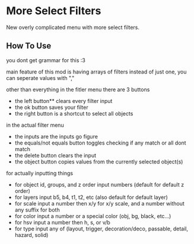 # More Select Filters
New overly complicated menu with more select filters.

## How To Use
you dont get grammar for this :3

main feature of this mod is having arrays of filters instead of just one, you can seperate values with ","

other than everything in the fitler menu there are 3 buttons

- the left button** clears every filter input
- the ok button saves your filter
- the right button is a shortcut to select all objects

in the actual filter menu

- the inputs are the inputs go figure
- the equals/not equals button toggles checking if any match or all dont match
- the delete button clears the input
- the object button copies values from the currently selected object(s)

for actually inputting things

- for object id, groups, and z order input numbers (default for default z order)
- for layers input b5, b4, t1, t2, etc (also default for default layer)
- for scale input a number then x/y for x/y scale, and a number without any suffix for both
- for color input a number or a special color (obj, bg, black, etc...)
- for hsv input a number then h, s, or v/b
- for type input any of (layout, trigger, decoration/deco, passable, detail, hazard, solid)
